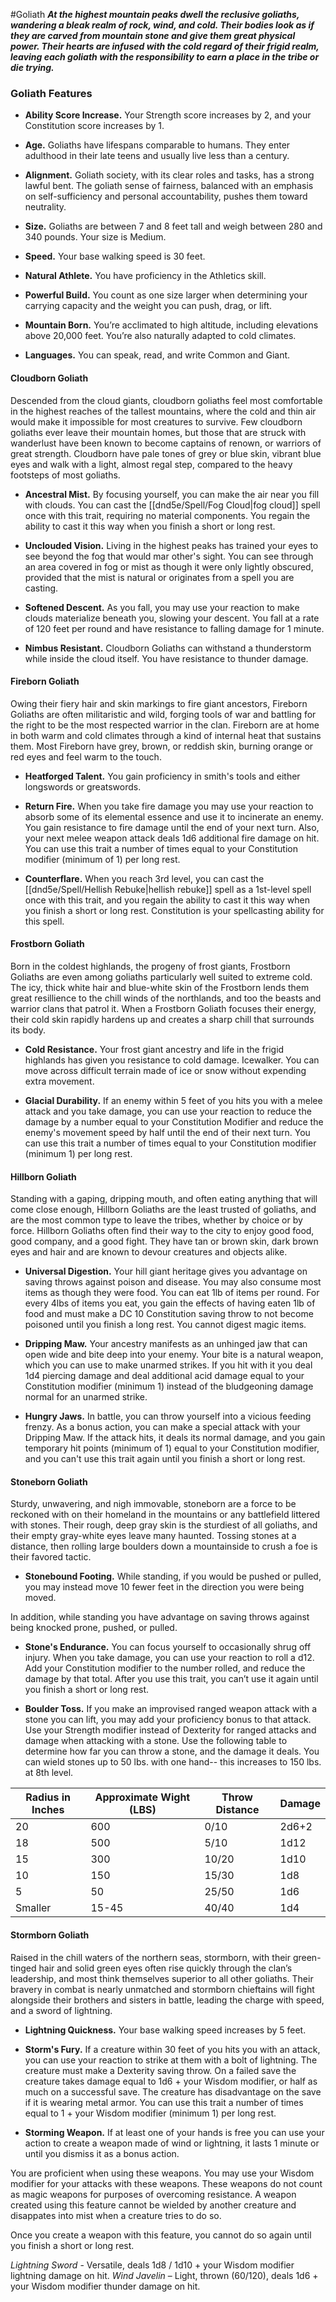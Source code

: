#Goliath
***At the highest mountain peaks dwell the reclusive goliaths, wandering a bleak realm of rock, wind, and cold. Their bodies look as if they are carved from mountain stone and give them great physical power. Their hearts are infused with the cold regard of their frigid realm, leaving each goliath with the responsibility to earn a place in the tribe or die trying.***

### Goliath Features
- **Ability Score Increase.** Your Strength score increases by 2, and your Constitution score increases by 1.

- **Age.** Goliaths have lifespans comparable to humans. They enter adulthood in their late teens and usually live less than a century.

- **Alignment.** Goliath society, with its clear roles and tasks, has a strong lawful bent. The goliath sense of fairness, balanced with an emphasis on self-sufficiency and personal accountability, pushes them toward neutrality.

- **Size.** Goliaths are between 7 and 8 feet tall and weigh between 280 and 340 pounds. Your size is Medium.

- **Speed.** Your base walking speed is 30 feet.

- **Natural Athlete.** You have proficiency in the Athletics skill.

- **Powerful Build.** You count as one size larger when determining your carrying capacity and the weight you can push, drag, or lift.

- **Mountain Born.** You’re acclimated to high altitude, including elevations above 20,000 feet. You’re also naturally adapted to cold climates.

- **Languages.** You can speak, read, and write Common and Giant.

#### Cloudborn Goliath
Descended from the cloud giants, cloudborn goliaths feel most comfortable in the highest reaches of the tallest mountains, where the cold and thin air would make it impossible for most creatures to survive. Few cloudborn goliaths ever leave their mountain homes, but those that are struck with wanderlust have been known to become captains of renown, or warriors of great strength. Cloudborn have pale tones of grey or blue skin, vibrant blue eyes and walk with a light, almost regal step, compared to the heavy footsteps of most goliaths.

- **Ancestral Mist.** By focusing yourself, you can make the air near you fill with clouds. You can cast the [[dnd5e/Spell/Fog Cloud\|fog cloud]] spell once with this trait, requiring no material components. You regain the ability to cast it this way when you finish a short or long rest.

- **Unclouded Vision.** Living in the highest peaks has trained your eyes to see beyond the fog that would mar other's sight. You can see through an area covered in fog or mist as though it were only lightly obscured, provided that the mist is natural or originates from a spell you are casting.

- **Softened Descent.** As you fall, you may use your reaction to make clouds materialize beneath you, slowing your descent. You fall at a rate of 120 feet per round and have resistance to falling damage for 1 minute.

- **Nimbus Resistant.** Cloudborn Goliaths can withstand a thunderstorm while inside the cloud itself. You have resistance to thunder damage.

#### Fireborn Goliath
Owing their fiery hair and skin markings to fire giant ancestors, Fireborn Goliaths are often militaristic and wild, forging tools of war and battling for the right to be the most respected warrior in the clan. Fireborn are at home in both warm and cold climates through a kind of internal heat that sustains them. Most Fireborn have grey, brown, or reddish skin, burning orange or red eyes and feel warm to the touch.

- **Heatforged Talent.** You gain proficiency in smith's tools and either longswords or greatswords.

- **Return Fire.** When you take fire damage you may use your reaction to absorb some of its elemental essence and use it to incinerate an enemy. You gain resistance to fire damage until the end of your next turn. Also, your next melee weapon attack deals 1d6 additional fire damage on hit. You can use this trait a number of times equal to your Constitution modifier (minimum of 1) per long rest.

- **Counterflare.** When you reach 3rd level, you can cast the [[dnd5e/Spell/Hellish Rebuke\|hellish rebuke]] spell as a 1st-level spell once with this trait, and you regain the ability to cast it this way when you finish a short or long rest. Constitution is your spellcasting ability for this spell. 

#### Frostborn Goliath
Born in the coldest highlands, the progeny of frost giants, Frostborn Goliaths are even among goliaths particularly well suited to extreme cold. The icy, thick white hair and blue-white skin of the Frostborn lends them great resillience to the chill winds of the northlands, and too the beasts and warrior clans that patrol it. When a Frostborn Goliath focuses their energy, their cold skin rapidly hardens up and creates a sharp chill that surrounds its body.

- **Cold Resistance.** Your frost giant ancestry and life in the frigid highlands has given you resistance to cold damage. Icewalker. You can move across difficult terrain made of ice or snow without expending extra movement.

- **Glacial Durability.** If an enemy within 5 feet of you hits you with a melee attack and you take damage, you can use your reaction to reduce the damage by a number equal to your Constitution Modifier and reduce the enemy's movement speed by half until the end of their next turn. You can use this trait a number of times equal to your Constitution modifier (minimum 1) per long rest. 

#### Hillborn Goliath
Standing with a gaping, dripping mouth, and often eating anything that will come close enough, Hillborn Goliaths are the least trusted of goliaths, and are the most common type to leave the tribes, whether by choice or by force. Hillborn Goliaths often find their way to the city to enjoy good food, good company, and a good fight. They have tan or brown skin, dark brown eyes and hair and are known to devour creatures and objects alike.

- **Universal Digestion.** Your hill giant heritage gives you advantage on saving throws against poison and disease. You may also consume most items as though they were food. You can eat 1lb of items per round. For every 4lbs of items you eat, you gain the effects of having eaten 1lb of food and must make a DC 10 Constitution saving throw to not become poisoned until you finish a long rest. You cannot digest magic items.

- **Dripping Maw.** Your ancestry manifests as an unhinged jaw that can open wide and bite deep into your enemy. Your bite is a natural weapon, which you can use to make unarmed strikes. If you hit with it you deal 1d4 piercing damage and deal additional acid damage equal to your Constitution modifier (minimum 1) instead of the bludgeoning damage normal for an unarmed strike.

- **Hungry Jaws.** In battle, you can throw yourself into a vicious feeding frenzy. As a bonus action, you can make a special attack with your Dripping Maw. If the attack hits, it deals its normal damage, and you gain temporary hit points (minimum of 1) equal to your Constitution modifier, and you can't use this trait again until you finish a short or long rest. 

#### Stoneborn Goliath
Sturdy, unwavering, and nigh immovable, stoneborn are a force to be reckoned with on their homeland in the mountains or any battlefield littered with stones. Their rough, deep gray skin is the sturdiest of all goliaths, and their empty gray-white eyes leave many haunted. Tossing stones at a distance, then rolling large boulders down a mountainside to crush a foe is their favored tactic.

- **Stonebound Footing.** While standing, if you would be pushed or pulled, you may instead move 10 fewer feet in the direction you were being moved.

In addition, while standing you have advantage on saving throws against being knocked prone, pushed, or pulled.

- **Stone's Endurance.** You can focus yourself to occasionally shrug off injury. When you take damage, you can use your reaction to roll a d12. Add your Constitution modifier to the number rolled, and reduce the damage by that total. After you use this trait, you can’t use it again until you finish a short or long rest.

- **Boulder Toss.** If you make an improvised ranged weapon attack with a stone you can lift, you may add your proficiency bonus to that attack. Use your Strength modifier instead of Dexterity for ranged attacks and damage when attacking with a stone. Use the following table to determine how far you can throw a stone, and the damage it deals. You can wield stones up to 50 lbs. with one hand-- this increases to 150 lbs. at 8th level.

|Radius in Inches |Approximate Wight (LBS) |Throw Distance |Damage |
|---|---|---|---|
| 20 | 600 | 0/10 | 2d6+2 |
| 18 | 500 | 5/10 | 1d12 |
| 15 | 300 | 10/20 | 1d10 |
| 10 | 150 | 15/30 | 1d8 |
| 5 | 50 | 25/50 | 1d6 |
| Smaller | 15-45 | 40/40 | 1d4 |

#### Stormborn Goliath
Raised in the chill waters of the northern seas, stormborn, with their green-tinged hair and solid green eyes often rise quickly through the clan’s leadership, and most think themselves superior to all other goliaths. Their bravery in combat is nearly unmatched and stormborn chieftains will fight alongside their brothers and sisters in battle, leading the charge with speed, and a sword of lightning.

- **Lightning Quickness.** Your base walking speed increases by 5 feet.

- **Storm's Fury.** If a creature within 30 feet of you hits you with an attack, you can use your reaction to strike at them with a bolt of lightning. The creature must make a Dexterity saving throw. On a failed save the creature takes damage equal to 1d6 + your Wisdom modifier, or half as much on a successful save. The creature has disadvantage on the save if it is wearing metal armor. You can use this trait a number of times equal to 1 + your Wisdom modifier (minimum 1) per long rest.

- **Storming Weapon.** If at least one of your hands is free you can use your action to create a weapon made of wind or lightning, it lasts 1 minute or until you dismiss it as a bonus action.

You are proficient when using these weapons. You may use your Wisdom modifier for your attacks with these weapons. These weapons do not count as magic weapons for purposes of overcoming resistance. A weapon created using this feature cannot be wielded by another creature and disappates into mist when a creature tries to do so.

Once you create a weapon with this feature, you cannot do so again until you finish a short or long rest.

 *Lightning Sword* - Versatile, deals 1d8 / 1d10 + your Wisdom modifier lightning damage on hit.
 *Wind Javelin* – Light, thrown (60/120), deals 1d6 + your Wisdom modifier thunder damage on hit.